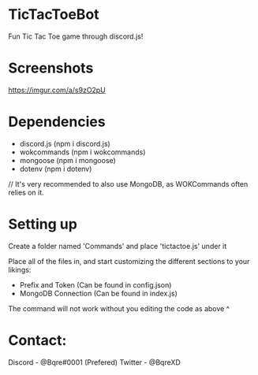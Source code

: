 # TicTacToeBot
Fun Tic Tac Toe game through discord.js!

# Screenshots
https://imgur.com/a/s9zO2pU

# Dependencies
* discord.js (npm i discord.js)
* wokcommands (npm i wokcommands)
* mongoose (npm i mongoose)
* dotenv (npm i dotenv)

// It's very recommended to also use MongoDB, as WOKCommands often relies on it.

# Setting up
Create a folder named 'Commands' and place 'tictactoe.js' under it

Place all of the files in, and start customizing the different sections to your likings:
* Prefix and Token (Can be found in config.json)
* MongoDB Connection (Can be found in index.js)

The command will not work without you editing the code as above ^

# Contact:
Discord - @Bqre#0001 (Prefered)
Twitter - @BqreXD
